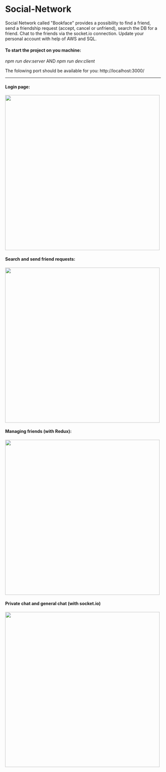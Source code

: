 # Social-Network

Social Network called "Bookface" provides a possibility to find a friend, send a friendship request (accept, cancel or unfriend),
search the DB for a friend. Chat to the friends via the socket.io connection. Update your personal account with help of AWS and SQL.
 
 
#### To start the project on you machine: 
<i>npm run dev:server</i> AND <i>npm run dev:client</i>

The folowing port should be available for you: http://localhost:3000/

<hr>

#### Login page:
<img src="https://user-images.githubusercontent.com/85371429/217601888-b6f8425c-d6fc-4db1-9b95-7423526bf024.gif" width="500px" />

#### Search and send friend requests:
<img src="https://user-images.githubusercontent.com/85371429/217602856-57b85463-bada-4c2a-a9f4-8a7c403bc6d9.gif" width="500px" />

#### Managing friends (with Redux):
<img src="https://user-images.githubusercontent.com/85371429/217602057-db35fad0-6005-4e87-b370-e541194d93a8.gif" width="500px" />

#### Private chat and general chat (with socket.io)
<img src="https://user-images.githubusercontent.com/85371429/217605518-23917915-07e6-4131-9919-745384e948e5.gif" width="500px" />

